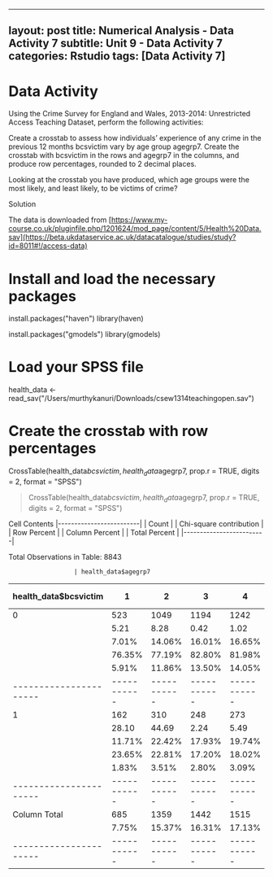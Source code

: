 
---
layout: post
title: Numerical Analysis - Data Activity 7
subtitle: Unit 9 - Data Activity 7
categories: Rstudio
tags: [Data Activity 7]
---
# Data Activity 

Using the Crime Survey for England and Wales, 2013-2014: Unrestricted Access Teaching Dataset, perform the following activities:

Create a crosstab to assess how individuals’ experience of any crime in the previous 12 months bcsvictim vary by age group agegrp7. Create the crosstab with bcsvictim in the rows and agegrp7 in the columns, and produce row percentages, rounded to 2 decimal places.

Looking at the crosstab you have produced, which age groups were the most likely, and least likely, to be victims of crime?

Solution

The data is downloaded from [https://www.my-course.co.uk/pluginfile.php/1201624/mod_page/content/5/Health%20Data.sav](https://beta.ukdataservice.ac.uk/datacatalogue/studies/study?id=8011#!/access-data)

# Install and load the necessary packages
install.packages("haven")
library(haven)

install.packages("gmodels")
library(gmodels)

# Load your SPSS file
health_data <- read_sav("/Users/murthykanuri/Downloads/csew1314teachingopen.sav")

# Create the crosstab with row percentages
CrossTable(health_data$bcsvictim, health_data$agegrp7, prop.r = TRUE, digits = 2, format = "SPSS")
> CrossTable(health_data$bcsvictim, health_data$agegrp7, prop.r = TRUE, digits = 2, format = "SPSS")

   Cell Contents
|-------------------------|
|                   Count |
| Chi-square contribution |
|             Row Percent |
|          Column Percent |
|           Total Percent |
|-------------------------|

Total Observations in Table:  8843 

                      | health_data$agegrp7 
health_data$bcsvictim |        1  |        2  |        3  |        4  |        5  |        6  |        7  | Row Total | 
----------------------|-----------|-----------|-----------|-----------|-----------|-----------|-----------|-----------|
                    0 |      523  |     1049  |     1194  |     1242  |     1226  |     1194  |     1032  |     7460  | 
                      |     5.21  |     8.28  |     0.42  |     1.02  |     0.38  |     6.46  |    11.86  |           | 
                      |     7.01% |    14.06% |    16.01% |    16.65% |    16.43% |    16.01% |    13.83% |    84.36% | 
                      |    76.35% |    77.19% |    82.80% |    81.98% |    85.85% |    90.80% |    93.90% |           | 
                      |     5.91% |    11.86% |    13.50% |    14.05% |    13.86% |    13.50% |    11.67% |           | 
----------------------|-----------|-----------|-----------|-----------|-----------|-----------|-----------|-----------|
                    1 |      162  |      310  |      248  |      273  |      202  |      121  |       67  |     1383  | 
                      |    28.10  |    44.69  |     2.24  |     5.49  |     2.04  |    34.85  |    64.00  |           | 
                      |    11.71% |    22.42% |    17.93% |    19.74% |    14.61% |     8.75% |     4.84% |    15.64% | 
                      |    23.65% |    22.81% |    17.20% |    18.02% |    14.15% |     9.20% |     6.10% |           | 
                      |     1.83% |     3.51% |     2.80% |     3.09% |     2.28% |     1.37% |     0.76% |           | 
----------------------|-----------|-----------|-----------|-----------|-----------|-----------|-----------|-----------|
         Column Total |      685  |     1359  |     1442  |     1515  |     1428  |     1315  |     1099  |     8843  | 
                      |     7.75% |    15.37% |    16.31% |    17.13% |    16.15% |    14.87% |    12.43% |           | 
----------------------|-----------|-----------|-----------|-----------|-----------|-----------|-----------|-----------|
